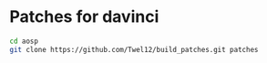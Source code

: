# Patches for davinci

```bash
cd aosp
git clone https://github.com/Twel12/build_patches.git patches

```
